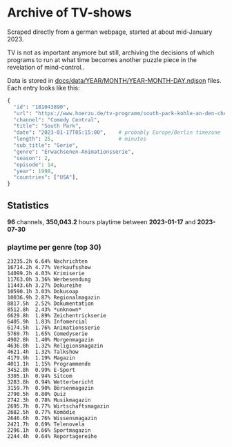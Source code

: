 # Archive of TV-shows

Scraped directly from a german webpage, started at about mid-January 2023.

TV is not as important anymore but still, archiving the decisions of which programs to run at what time
becomes another puzzle piece in the revelation of mind-control.. 

Data is stored in [docs/data/YEAR/MONTH/YEAR-MONTH-DAY.ndjson](docs/data/) files. 
Each entry looks like this:

```python
{
  "id": "181043890", 
  "url": "https://www.hoerzu.de/tv-programm/south-park-kohle-an-den-chefkoch/bid_181043890/", 
  "channel": "Comedy Central", 
  "title": "South Park", 
  "date": "2023-01-17T05:15:00",    # probably Europe/Berlin timezone 
  "length": 25,                     # minutes 
  "sub_title": "Serie", 
  "genre": "Erwachsenen-Animationsserie", 
  "season": 2, 
  "episode": 14, 
  "year": 1998, 
  "countries": ["USA"],
}
```

## Statistics

**96** channels, **350,043.2** hours playtime between **2023-01-17** and **2023-07-30**


### playtime per genre (top 30)

    23235.2h 6.64% Nachrichten
    16714.2h 4.77% Verkaufsshow
    14099.2h 4.03% Krimiserie
    11763.0h 3.36% Werbesendung
    11443.6h 3.27% Dokureihe
    10590.1h 3.03% Dokusoap
    10036.9h 2.87% Regionalmagazin
    8817.5h  2.52% Dokumentation
    8512.8h  2.43% *unknown*
    6629.8h  1.89% Zeichentrickserie
    6405.9h  1.83% Infomercial
    6174.5h  1.76% Animationsserie
    5769.7h  1.65% Comedyserie
    4902.8h  1.40% Morgenmagazin
    4636.8h  1.32% Religionsmagazin
    4621.4h  1.32% Talkshow
    4179.9h  1.19% Magazin
    4011.1h  1.15% Programmende
    3452.8h  0.99% E-Sport
    3305.1h  0.94% Sitcom
    3283.8h  0.94% Wetterbericht
    3159.7h  0.90% Börsenmagazin
    2790.5h  0.80% Quiz
    2742.3h  0.78% Musikmagazin
    2695.7h  0.77% Wirtschaftsmagazin
    2682.5h  0.77% Komödie
    2646.6h  0.76% Wissensmagazin
    2421.7h  0.69% Telenovela
    2296.1h  0.66% Sportmagazin
    2244.4h  0.64% Reportagereihe
